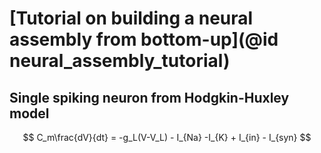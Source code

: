 # [Tutorial on building a neural assembly from bottom-up](@id neural_assembly_tutorial)

## Single spiking neuron from Hodgkin-Huxley model


```math
    C_m\frac{dV}{dt} = -g_L(V-V_L) - I_{Na} -I_{K} + I_{in} - I_{syn} 
```